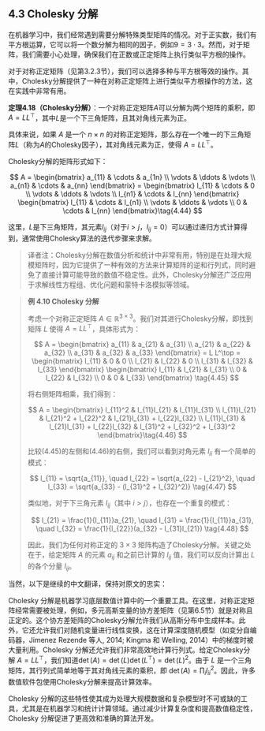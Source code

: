## 4.3 Cholesky 分解

在机器学习中，我们经常遇到需要分解特殊类型矩阵的情况。对于正实数，我们有平方根运算，它可以将一个数分解为相同的因子，例如$9=3\cdot3$。然而，对于矩阵，我们需要小心处理，确保我们在正数或正定矩阵上执行类似平方根的操作。

对于对称正定矩阵（见第3.2.3节），我们可以选择多种与平方根等效的操作。其中，Cholesky分解提供了一种在对称正定矩阵上进行类似平方根操作的方法，这在实践中非常有用。

**定理4.18（Cholesky分解）**：一个对称正定矩阵$A$可以分解为两个矩阵的乘积，即$A=LL^\top$，其中$L$是一个下三角矩阵，且其对角线元素为正。

具体来说，如果 $A$ 是一个 $n\times n$ 的对称正定矩阵，那么存在一个唯一的下三角矩阵$L$（称为$A$的Cholesky因子），其对角线元素为正，使得 $A=LL^\top$。

Cholesky分解的矩阵形式如下：

$$
A = \begin{bmatrix}
a_{11} & \cdots & a_{1n} \\
\vdots & \ddots & \vdots \\
a_{n1} & \cdots & a_{nn}
\end{bmatrix} =
\begin{bmatrix}
l_{11} & \cdots & 0 \\
\vdots & \ddots & \vdots \\
l_{n1} & \cdots & l_{nn}
\end{bmatrix}
\begin{bmatrix}
l_{11} & \cdots & l_{n1} \\
\vdots & \ddots & \vdots \\
0 & \cdots & l_{nn}
\end{bmatrix}\tag{4.44}
$$

这里，$L$是下三角矩阵，其元素$l_{ij}$（对于$i>j$，$l_{ij}=0$）可以通过递归方式计算得到，通常使用Cholesky算法的迭代步骤来求解。

> 译者注：Cholesky分解在数值分析和统计中非常有用，特别是在处理大规模矩阵时，因为它提供了一种有效的方法来计算矩阵的逆和行列式，同时避免了直接计算可能导致的数值不稳定性。此外，Cholesky分解还广泛应用于求解线性方程组、优化问题和蒙特卡洛模拟等领域。

> **例 4.10 Cholesky 分解**
>
> 考虑一个对称正定矩阵 $A \in \mathbb{R}^{3\times3}$。我们对其进行Cholesky分解，即找到矩阵 $L$ 使得 $A = LL^\top$，具体形式为：
>
> $$
> A = \begin{bmatrix}
> a_{11} & a_{21} & a_{31} \\
> a_{21} & a_{22} & a_{32} \\
> a_{31} & a_{32} & a_{33}
> \end{bmatrix} =
> L L^\top =
> \begin{bmatrix}
> l_{11} & 0 & 0 \\
> l_{21} & l_{22} & 0 \\
> l_{31} & l_{32} & l_{33}
> \end{bmatrix}
> \begin{bmatrix}
> l_{11} & l_{21} & l_{31} \\
> 0 & l_{22} & l_{32} \\
> 0 & 0 & l_{33}
> \end{bmatrix} \tag{4.45}
> $$
>
> 将右侧矩阵相乘，我们得到：
>
> $$
> A = \begin{bmatrix}
> l_{11}^2 & l_{11}l_{21} & l_{11}l_{31} \\
> l_{11}l_{21} & l_{21}^2 + l_{22}^2 & l_{21}l_{31} + l_{22}l_{32} \\
> l_{11}l_{31} & l_{21}l_{31} + l_{22}l_{32} & l_{31}^2 + l_{32}^2 + l_{33}^2
> \end{bmatrix}\tag{4.46}
> $$
>
> 比较(4.45)的左侧和(4.46)的右侧，我们可以看到对角元素 $l_{ii}$ 有一个简单的模式：
>
> $$
> l_{11} = \sqrt{a_{11}}, \quad l_{22} = \sqrt{a_{22} - l_{21}^2}, \quad l_{33} = \sqrt{a_{33} - (l_{31}^2 + l_{32}^2)} \tag{4.47}
> $$
>
> 类似地，对于下三角元素 $l_{ij}$（其中 $i > j$），也存在一个重复的模式：
>
> $$
> l_{21} = \frac{1}{l_{11}}a_{21}, \quad l_{31} = \frac{1}{l_{11}}a_{31}, \quad l_{32} = \frac{1}{l_{22}}(a_{32} - l_{31}l_{21}) \tag{4.48}
> $$
>
> 因此，我们为任何对称正定的 $3\times3$ 矩阵构造了Cholesky分解。关键之处在于，给定矩阵 $A$ 的元素 $a_{ij}$ 和之前已计算的 $l_{ij}$ 值，我们可以反向计算出 $L$ 的各个分量 $l_{ij}$。

当然，以下是继续的中文翻译，保持对原文的忠实：

Cholesky 分解是机器学习底层数值计算中的一个重要工具。在这里，对称正定矩阵经常需要被处理，例如，多元高斯变量的协方差矩阵（见第6.5节）就是对称且正定的。这个协方差矩阵的Cholesky分解允许我们从高斯分布中生成样本。此外，它还允许我们对随机变量进行线性变换，这在计算深度随机模型（如变分自编码器，Jimenez Rezende 等人, 2014; Kingma 和 Welling, 2014）中的梯度时被大量利用。Cholesky 分解还允许我们非常高效地计算行列式。给定Cholesky分解 $A = LL^\top$，我们知道$\det(A) = \det(L)\det(L^\top) = \det(L)^2$。由于 $L$ 是一个三角矩阵，其行列式简单地等于其对角线元素的乘积，即 $\det(A) = \prod_{i} l_{ii}^2$。因此，许多数值软件包使用Cholesky分解来提高计算效率。

Cholesky 分解的这些特性使其成为处理大规模数据和复杂模型时不可或缺的工具，尤其是在机器学习和统计计算领域。通过减少计算复杂度和提高数值稳定性，Cholesky 分解促进了更高效和准确的算法开发。




